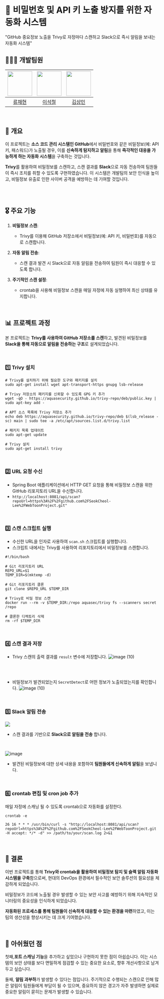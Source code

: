 # :space_invader: 비밀번호 및 API 키 노출 방지를 위한 자동화 시스템
"GitHub 중요정보 노출을 Trivy로 자정마다 스캔하고 Slack으로 즉시 알림을 보내는 자동화 시스템"


## 👨‍👨‍👧 개발팀원

| <img src="https://avatars.githubusercontent.com/u/65991884?v=4" width="80"> | <img src="https://avatars.githubusercontent.com/u/90691610?v=4" width="80"> | <img src="https://avatars.githubusercontent.com/u/79312705?v=4" width="80"> |
|:---:|:---:|:---:|
| [류채현](https://github.com/RyuChaeHyun) | [이석철](https://github.com/SeokCheol-Lee) | [김상민](https://github.com/isshomin) |

<br>

## 📌 개요

이 프로젝트는 **소스 코드 관리 시스템인 GitHub**에서 비밀번호와 같은 비밀정보(예: API 키, 패스워드)가 노출될 경우, 이를 **신속하게 탐지하고 알림**을 통해 **즉각적인 대응을 가능하게 하는 자동화 시스템**을 구축하는 것입니다. <br>

**Trivy**를 활용하여 비밀정보를 스캔하고, 스캔 결과를 **Slack**으로 자동 전송하여 팀원들이 즉시 조치를 취할 수 있도록 구현하였습니다. 이 시스템은 개발팀의 보안 인식을 높이고, 비밀정보 유출로 인한 사이버 공격을 예방하는 데 기여할 것입니다.

<br>

<br>

## 🎖️ 주요 기능

1. **비밀정보 스캔**:
   - Trivy를 이용해 GitHub 저장소에서 비밀정보(예: API 키, 비밀번호)를 자동으로 스캔합니다.

2. **자동 알림 전송**:
   - 스캔 결과 발견 시 Slack으로 자동 알림을 전송하여 팀원이 즉시 대응할 수 있도록 합니다.

3. **주기적인 스캔 설정**:
   - crontab을 사용해 비밀정보 스캔을 매일 자정에 자동 실행하여 최신 상태를 유지합니다.
<br>


## 📊 프로젝트 과정
본 프로젝트는 **Trivy를 사용하여 GitHub 저장소를 스캔**하고, 발견된 비밀정보를 **Slack을 통해 자동으로 알림을 전송하는 구조**로 설계되었습니다. 

<br>

### 1️⃣ Trivy 설치

```
# Trivy를 설치하기 위해 필요한 도구와 패키지를 설치
sudo apt-get install wget apt-transport-https gnupg lsb-release

# Trivy 저장소의 패키지를 신뢰할 수 있도록 GPG 키 추가
wget -qO - https://aquasecurity.github.io/trivy-repo/deb/public.key | sudo apt-key add -

# APT 소스 목록에 Trivy 저장소 추가
echo deb https://aquasecurity.github.io/trivy-repo/deb $(lsb_release -sc) main | sudo tee -a /etc/apt/sources.list.d/trivy.list

# 패키지 목록 업데이트
sudo apt-get update

# Trivy 설치
sudo apt-get install trivy
```
<br>

### 2️⃣ URL 요청 수신
- Spring Boot 애플리케이션에서 HTTP GET 요청을 통해 비밀정보 스캔을 위한 GitHub 리포지토리 URL을 수신합니다.
- `http://localhost:8081/api/scan?repoUrl=https%3A%2F%2Fgithub.com%2FSeokCheol-Lee%2FWebToonProject.git"`


<br>

### 3️⃣ 스캔 스크립트 실행
- 수신한 URL을 인자로 사용하여 `scan.sh` 스크립트를 실행합니다.
- 스크립트 내에서는 Trivy를 사용하여 리포지토리에서 비밀정보를 스캔합니다.

```
#!/bin/bash

# Git 리포지토리 URL
REPO_URL=$1
TEMP_DIR=$(mktemp -d)

# Git 리포지토리 클론
git clone $REPO_URL $TEMP_DIR

# Trivy로 비밀 정보 스캔
docker run --rm -v $TEMP_DIR:/repo aquasec/trivy fs --scanners secret /repo

# 클론한 디렉토리 삭제
rm -rf $TEMP_DIR
```

<br>

### 4️⃣ 스캔 결과 저장
- Trivy 스캔의 출력 결과를 `result` 변수에 저장합니다.
![image (10)](https://github.com/user-attachments/assets/6a9523f7-3de1-4c93-bf32-36a67d034cd1)
<br>
<br>

- 비밀정보가 발견되었는지 `SecretDetect`로 어떤 정보가 노출되었는지를 확인합니다.
![image (10)](https://github.com/user-attachments/assets/29f77d4c-845d-4d59-9461-e0acb938d36a)


<br>

### 5️⃣ Slack 알림 전송
<p align="left"><img src="https://github.com/user-attachments/assets/df30ea37-3231-4079-a239-583de0cd51dd"></p>

- 스캔 결과를 기반으로 **Slack으로 알림을 전송** 합니다. <br>


<br>

![image](https://github.com/user-attachments/assets/c2080700-b31c-40a3-b45f-22f5477c5f94)


- 발견된 비밀정보에 대한 상세 내용을 포함하여 **팀원들에게 신속하게 알림**을 보냅니다.
  
<br>

### 6️⃣ crontab 편집 및 cron job 추가

매일 자정에 스캐닝 될 수 있도록 crontab으로 자동화를 설정한다.
```
crontab -e

26 16 * * * /usr/bin/curl -s "http://localhost:8081/api/scan?repoUrl=https%3A%2F%2Fgithub.com%2FSeokCheol-Lee%2FWebToonProject.git -H accept: */* -d" >> /path/to/your/scan.log 2>&1
```

<br>



## 🧐 결론

이번 프로젝트를 통해 **Trivy와 crontab을 활용하여 비밀정보 탐지 및 슬랙 알림 자동화 시스템을 구축**함으로써, 현대의 DevOps 환경에서 필수적인 보안 솔루션의 필요성을 체감하게 되었습니다.

비밀정보가 코드에 노출될 경우 발생할 수 있는 보안 사고를 예방하기 위해 지속적인 모니터링의 중요성을 인식하게 되었습니다.

**자동화된 프로세스를 통해 팀원들이 신속하게 대응할 수 있는 환경을 마련**하였고, 이는 팀의 생산성을 향상시키는 데 크게 기여했습니다.


<br>

## 🤔 아쉬웠던 점

첫째,**포트 스캐닝 기능**을 추가하고 싶었으나 구현하지 못한 점이 아쉽습니다. 이는 시스템의 보안 상태를 보다 면밀하게 점검할 수 있는 중요한 요소로, 향후 개선사항으로 남겨두고 싶습니다.

둘째, **알림 과부하**가 발생할 수 있다는 점입니다. 주기적으로 수행되는 스캔으로 인해 많은 알림이 팀원들에게 부담이 될 수 있으며, 중요하지 않은 경고가 자주 발생하면 실제로 중요한 알림이 묻히는 문제가 발생할 수 있습니다.

<br>
